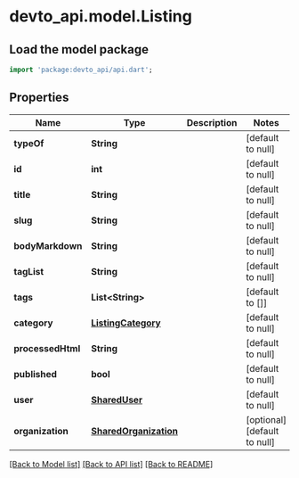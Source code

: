 # devto_api.model.Listing

## Load the model package
```dart
import 'package:devto_api/api.dart';
```

## Properties
Name | Type | Description | Notes
------------ | ------------- | ------------- | -------------
**typeOf** | **String** |  | [default to null]
**id** | **int** |  | [default to null]
**title** | **String** |  | [default to null]
**slug** | **String** |  | [default to null]
**bodyMarkdown** | **String** |  | [default to null]
**tagList** | **String** |  | [default to null]
**tags** | **List&lt;String&gt;** |  | [default to []]
**category** | [**ListingCategory**](ListingCategory.md) |  | [default to null]
**processedHtml** | **String** |  | [default to null]
**published** | **bool** |  | [default to null]
**user** | [**SharedUser**](SharedUser.md) |  | [default to null]
**organization** | [**SharedOrganization**](SharedOrganization.md) |  | [optional] [default to null]

[[Back to Model list]](../README.md#documentation-for-models) [[Back to API list]](../README.md#documentation-for-api-endpoints) [[Back to README]](../README.md)


